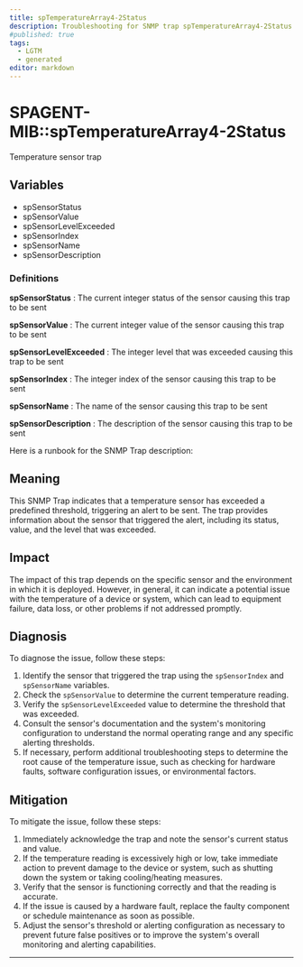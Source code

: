 ```yaml
---
title: spTemperatureArray4-2Status
description: Troubleshooting for SNMP trap spTemperatureArray4-2Status
#published: true
tags:
  - LGTM
  - generated
editor: markdown
---
```


# SPAGENT-MIB::spTemperatureArray4-2Status 

Temperature sensor trap 


## Variables


  - spSensorStatus
  - spSensorValue
  - spSensorLevelExceeded
  - spSensorIndex
  - spSensorName
  - spSensorDescription 

### Definitions 


**spSensorStatus** 
: The current integer status of the sensor causing this trap to be sent 

**spSensorValue** 
: The current integer value of the sensor causing this trap to be sent 

**spSensorLevelExceeded** 
: The integer level that was exceeded causing this trap to be sent 

**spSensorIndex** 
: The integer index of the sensor causing this trap to be sent 

**spSensorName** 
: The name of the sensor causing this trap to be sent 

**spSensorDescription** 
: The description of the sensor causing this trap to be sent 


Here is a runbook for the SNMP Trap description:

## Meaning
This SNMP Trap indicates that a temperature sensor has exceeded a predefined threshold, triggering an alert to be sent. The trap provides information about the sensor that triggered the alert, including its status, value, and the level that was exceeded.

## Impact
The impact of this trap depends on the specific sensor and the environment in which it is deployed. However, in general, it can indicate a potential issue with the temperature of a device or system, which can lead to equipment failure, data loss, or other problems if not addressed promptly.

## Diagnosis
To diagnose the issue, follow these steps:

1. Identify the sensor that triggered the trap using the `spSensorIndex` and `spSensorName` variables.
2. Check the `spSensorValue` to determine the current temperature reading.
3. Verify the `spSensorLevelExceeded` value to determine the threshold that was exceeded.
4. Consult the sensor's documentation and the system's monitoring configuration to understand the normal operating range and any specific alerting thresholds.
5. If necessary, perform additional troubleshooting steps to determine the root cause of the temperature issue, such as checking for hardware faults, software configuration issues, or environmental factors.

## Mitigation
To mitigate the issue, follow these steps:

1. Immediately acknowledge the trap and note the sensor's current status and value.
2. If the temperature reading is excessively high or low, take immediate action to prevent damage to the device or system, such as shutting down the system or taking cooling/heating measures.
3. Verify that the sensor is functioning correctly and that the reading is accurate.
4. If the issue is caused by a hardware fault, replace the faulty component or schedule maintenance as soon as possible.
5. Adjust the sensor's threshold or alerting configuration as necessary to prevent future false positives or to improve the system's overall monitoring and alerting capabilities.
---




